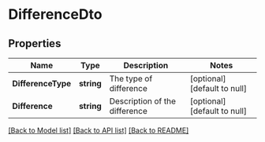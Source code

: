 # DifferenceDto

## Properties
Name | Type | Description | Notes
------------ | ------------- | ------------- | -------------
**DifferenceType** | **string** | The type of difference | [optional] [default to null]
**Difference** | **string** | Description of the difference | [optional] [default to null]

[[Back to Model list]](../pkg/nifi/README.md#documentation-for-models) [[Back to API list]](../pkg/nifi/README.md#documentation-for-api-endpoints) [[Back to README]](../pkg/nifi/README.md)


